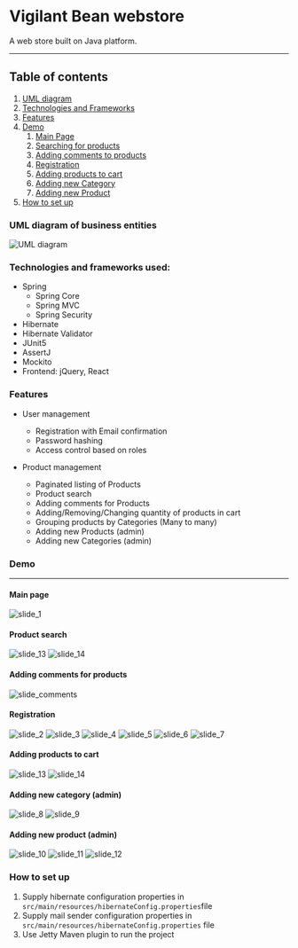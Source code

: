 # Vigilant Bean webstore

A web store built on Java platform.

---

## Table of contents
1. [UML diagram](#UML)
2. [Technologies and Frameworks](#technologies)
3. [Features](#features)
4. [Demo](#showcase)
    1. [Main Page](#showcaseMainPage)
    2. [Searching for products](#showcaseProductSearch)
    3. [Adding comments to products](#showcaseComments)   
    3. [Registration](#showcaseRegistration)
    4. [Adding products to cart](#showcaseAddingProductsToCart)  
    5. [Adding new Category](#showcaseNewCategory)
    6. [Adding new Product](#showcaseNewProduct)
5. [How to set up](#howToSetUp)    


<a name="UML"></a>
### UML diagram of business entities
![UML diagram](VB_UML.svg)

<a name="technologies"></a>
### Technologies and frameworks used:
* Spring
    * Spring Core
    * Spring MVC
    * Spring Security
* Hibernate
* Hibernate Validator
* JUnit5
* AssertJ  
* Mockito
* Frontend: jQuery, React

<a name="features"></a>
### Features
* User management
  * Registration with Email confirmation
  * Password hashing  
  * Access control based on roles
  
* Product management
    * Paginated listing of Products
    * Product search
    * Adding comments for Products  
    * Adding/Removing/Changing quantity of products in cart  
    * Grouping products by Categories (Many to many)
    * Adding new Products (admin)
    * Adding new Categories (admin)

<a name="showcase"></a>
### Demo

---
<a name="showcaseMainPage"></a>
#### Main page
![slide_1](showcase/1.jpg)

<a name="showcaseProductSearch"></a>
#### Product search
![slide_13](showcase/13.png)
![slide_14](showcase/14.png)

<a name="showcaseComments"></a>
#### Adding comments for products
![slide_comments](showcase/comments.gif)

<a name="showcaseRegistration"></a>
#### Registration
![slide_2](showcase/2.jpg)
![slide_3](showcase/3.jpg)
![slide_4](showcase/4.jpg)
![slide_5](showcase/5.jpg)
![slide_6](showcase/6.jpg)
![slide_7](showcase/7.jpg)

<a name="showcaseAddingProductsToCart"></a>
#### Adding products to cart
![slide_13](showcase/15.png)
![slide_14](showcase/16.png)

<a name="showcaseNewCategory"></a>
#### Adding new category (admin)
![slide_8](showcase/8.jpg)
![slide_9](showcase/9.jpg)

<a name="showcaseNewProduct"></a>
#### Adding new product (admin)
![slide_10](showcase/10.PNG)
![slide_11](showcase/11.PNG)
![slide_12](showcase/12.PNG)


<a name="howToSetUp"></a>
### How to set up
1. Supply hibernate configuration properties in
```src/main/resources/hibernateConfig.properties```file
2. Supply mail sender configuration properties in 
   ```src/main/resources/hibernateConfig.properties``` file
3. Use Jetty Maven plugin to run the project


    

  